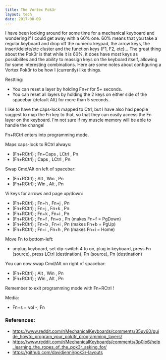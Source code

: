 ```yaml
---
title: The Vortex Pok3r
layout: tech
date: 2017-08-09
---
```

I have been looking around for some time for a mechanical keyboard and wondering if I could get away with a 60% one. 60% means that you take a regular keyboard and drop off the numeric keypad, the arrow keys, the insert/delete/etc cluster and the function keys (F1, F2, etc)... The great thing about the Pok3r is that while it is 60%, it does have most keys as possibilites and the ability to reassign keys on the keyboard itself, allowing for some interesting combinations. Here are some notes about configuring a Vortex Pok3r to be how I (currently) like things.

Restting:

* You can reset a layer by holding Fn+r for 5+ seconds.
* You can reset all layers by holding the 2 keys on either side of the spacebar (default Alt) for more than 5 seconds.

I like to have the caps-lock mapped to Ctrl, but I have also had people suggest to map the Fn key to that, so that they can easily access the Fn layer on the keyboard. I'm not sure if my muscle memory will be able to handle the change!

Fn+RCtrl enters into programming mode.

Maps caps-lock to RCtrl always:

* (Fn+RCtrl) ; Fn+Caps , LCtrl , Pn
* (Fn+RCtrl) ; Caps , LCtrl , Pn

Swap Cmd/Alt on left of spacebar:

* (Fn+RCtrl) ; Alt , Win , Pn
* (Fn+RCtrl) ; Win , Alt , Pn

Vi keys for arrows and page up/down:

* (Fn+RCtrl) ; Fn+h , Fn+j , Pn
* (Fn+RCtrl) ; Fn+j , Fn+k , Pn
* (Fn+RCtrl) ; Fn+k , Fn+i , Pn
* (Fn+RCtrl) ; Fn+f , Fn+o , Pn (makes Fn+f = PgDown)
* (Fn+RCtrl) ; Fn+b , Fn+i , Pn (makes Fn+b = PgUp)
* (Fn+RCtrl) ; Fn+i , Fn+h , Pn (makes Fn+i = Home)

Move Fn to bottom-left:

* unplug keyboard, set dip-switch 4 to on, plug in keyboard, press Fn (source), press LCtrl (destination), Pn (source), Pn (destination)

You can now swap Cmd/Alt on right of spacebar:

* (Fn+RCtrl) ; Alt , Win , Pn
* (Fn+RCtrl) ; Win , Alt , Pn

Remember to exit programming mode with Fn+RCtrl !

Media:

* Fn+s = vol -, Fn


### References:

* <https://www.reddit.com/r/MechanicalKeyboards/comments/35uy60/guide_howto_program_your_pok3r_programming_layers/>
* <https://www.reddit.com/r/MechanicalKeyboards/comments/3p0lo6/help_learning_the_ropes_of_the_pok3r_asking_for/>
* <https://github.com/davidjenni/pok3r-layouts>

